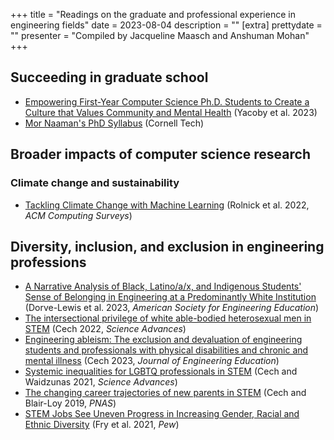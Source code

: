 +++
title = "Readings on the graduate and professional experience in engineering fields"
date = 2023-08-04
description = ""
[extra]
prettydate = ""
presenter = "Compiled by Jacqueline Maasch and Anshuman Mohan"
+++

## Succeeding in graduate school

- [Empowering First-Year Computer Science Ph.D. Students to Create a Culture that Values Community and Mental Health](https://arxiv.org/pdf/2208.12650.pdf) (Yacoby et al. 2023)
-  [Mor Naaman's PhD Syllabus](https://s.tech.cornell.edu/phd-syllabus/) (Cornell Tech)

## Broader impacts of computer science research

### Climate change and sustainability

- [Tackling Climate Change with Machine Learning](https://dl.acm.org/doi/pdf/10.1145/3485128) (Rolnick et al. 2022, _ACM Computing Surveys_)

## Diversity, inclusion, and exclusion in engineering professions

- [A Narrative Analysis of Black, Latino/a/x, and Indigenous Students' Sense of Belonging in Engineering at a Predominantly White Institution](https://peer.asee.org/a-narrative-analysis-of-black-latino-a-x-and-indigenous-students-sense-of-belonging-in-engineering-at-a-predominantly-white-institution) (Dorve-Lewis et al. 2023, _American Society for Engineering Education_)
- [The intersectional privilege of white able-bodied heterosexual men in STEM](https://www.science.org/doi/pdf/10.1126/sciadv.abo1558) (Cech 2022, _Science Advances_)
- [Engineering ableism: The exclusion and devaluation of engineering students and professionals with physical disabilities and chronic and mental illness](https://onlinelibrary.wiley.com/doi/pdf/10.1002/jee.20522) (Cech 2023, _Journal of Engineering Education_)
- [Systemic inequalities for LGBTQ professionals in STEM](https://www.science.org/doi/full/10.1126/sciadv.abe0933) (Cech and Waidzunas 2021, _Science Advances_)
- [The changing career trajectories of new parents in STEM](https://www.pnas.org/doi/full/10.1073/pnas.1810862116) (Cech and Blair-Loy 2019, _PNAS_)
- [STEM Jobs See Uneven Progress in Increasing Gender, Racial and Ethnic Diversity](https://www.pewresearch.org/science/wp-content/uploads/sites/16/2021/03/PS_2021.04.01_diversity-in-STEM_REPORT.pdf) (Fry et al. 2021, _Pew_)
